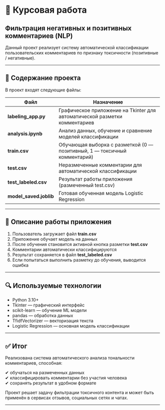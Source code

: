 
# 📝 Курсовая работа  
## Фильтрация негативных и позитивных комментариев (NLP)

Данный проект реализует систему автоматической классификации пользовательских комментариев по признаку токсичности (позитивные / негативные).

---

## 📌 Содержание проекта

В проект входят следующие файлы:

| Файл | Назначение |
|------|------------|
| **labeling_app.py** | Графическое приложение на Tkinter для автоматической разметки комментариев |
| **analysis.ipynb** | Анализ данных, обучение и сравнение моделей классификации |
| **train.csv** | Обучающая выборка с разметкой (0 — позитивный, 1 — токсичный комментарий) |
| **test.csv** | Неразмеченные комментарии для автоматической классификации |
| **test_labeled.csv** | Результат работы приложения (размеченный test.csv) |
| **model_saved.joblib** | Готовая обученная модель Logistic Regression |

---

## 🚀 Описание работы приложения

1. Пользователь загружает файл **train.csv**
2. Приложение обучает модель на данных
3. После обучения становится активной кнопка разметки **test.csv**
4. Комментарии автоматически классифицируются
5. Результат сохраняется в файл **test_labeled.csv**
6. Если попытаться выполнить разметку до обучения, выводится ошибка

---

## 🔍 Используемые технологии

- Python 3.10+
- Tkinter — графический интерфейс
- scikit-learn — обучение ML модели
- pandas — обработка данных
- TfidfVectorizer — векторизация текста
- Logistic Regression — основная модель классификации

---

## ✅ Итог

Реализована система автоматического анализа тональности комментариев, способная:

✔ обучаться на размеченных данных  
✔ классифицировать комментарии без участия человека  
✔ сохранять результат в удобном формате  

Проект решает задачу фильтрации токсичного контента и может быть применён в сервисах отзывов, социальных сетях и чатах.

---

